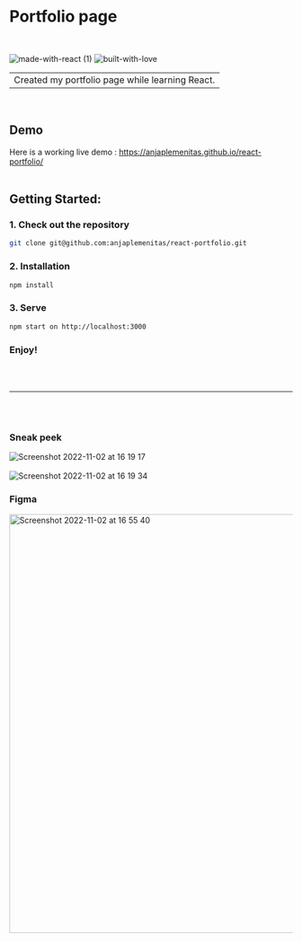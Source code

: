 # Portfolio page
<br>

![made-with-react (1)](https://user-images.githubusercontent.com/93189774/199551099-976a93dd-831a-4120-a0fb-4c45223aac74.svg)
![built-with-love](https://user-images.githubusercontent.com/93189774/199551121-b6d80ebb-6477-481c-a15f-4496d199122d.svg)

<table>
<tr>
<td>
  Created my portfolio page while learning React.
</td>
</tr>
</table>
<br>

## Demo
Here is a working live demo :  https://anjaplemenitas.github.io/react-portfolio/
<br>
<br>

## Getting Started:

### 1. Check out the repository
```sh
git clone git@github.com:anjaplemenitas/react-portfolio.git
```
### 2. Installation
```sh
npm install
```
### 3. Serve
```sh
npm start on http://localhost:3000
```


### Enjoy!
<br>
<br>
<hr />
<br>
<br>

### Sneak peek

![Screenshot 2022-11-02 at 16 19 17](https://user-images.githubusercontent.com/93189774/199550064-0b65953b-4ebc-4fc9-9d43-5c7c24c097fd.png)
<br>
<br>
![Screenshot 2022-11-02 at 16 19 34](https://user-images.githubusercontent.com/93189774/199550086-68f1c9a1-f7d6-428b-b074-f3f59b326ca3.png)

###  Figma

<img width="746" alt="Screenshot 2022-11-02 at 16 55 40" src="https://user-images.githubusercontent.com/93189774/199552531-b89bf1f3-2e98-48b1-9aee-984cb281b7cc.png">
